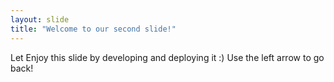 ```yaml
---
layout: slide
title: "Welcome to our second slide!"
---
```

Let Enjoy this slide by developing and deploying it :)
Use the left arrow to go back!
